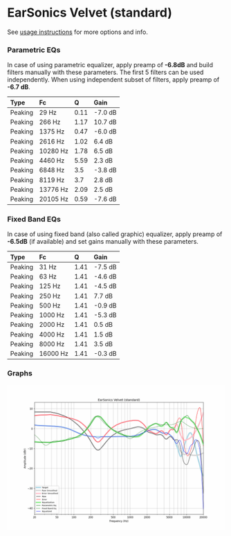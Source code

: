 # EarSonics Velvet (standard)
See [usage instructions](https://github.com/jaakkopasanen/AutoEq#usage) for more options and info.

### Parametric EQs
In case of using parametric equalizer, apply preamp of **-6.8dB** and build filters manually
with these parameters. The first 5 filters can be used independently.
When using independent subset of filters, apply preamp of **-6.7 dB**.

| Type    | Fc       |    Q | Gain    |
|:--------|:---------|:-----|:--------|
| Peaking | 29 Hz    | 0.11 | -7.0 dB |
| Peaking | 266 Hz   | 1.17 | 10.7 dB |
| Peaking | 1375 Hz  | 0.47 | -6.0 dB |
| Peaking | 2616 Hz  | 1.02 | 6.4 dB  |
| Peaking | 10280 Hz | 1.78 | 6.5 dB  |
| Peaking | 4460 Hz  | 5.59 | 2.3 dB  |
| Peaking | 6848 Hz  | 3.5  | -3.8 dB |
| Peaking | 8119 Hz  | 3.7  | 2.8 dB  |
| Peaking | 13776 Hz | 2.09 | 2.5 dB  |
| Peaking | 20105 Hz | 0.59 | -7.6 dB |

### Fixed Band EQs
In case of using fixed band (also called graphic) equalizer, apply preamp of **-6.5dB**
(if available) and set gains manually with these parameters.

| Type    | Fc       |    Q | Gain    |
|:--------|:---------|:-----|:--------|
| Peaking | 31 Hz    | 1.41 | -7.5 dB |
| Peaking | 63 Hz    | 1.41 | -4.6 dB |
| Peaking | 125 Hz   | 1.41 | -4.5 dB |
| Peaking | 250 Hz   | 1.41 | 7.7 dB  |
| Peaking | 500 Hz   | 1.41 | -0.9 dB |
| Peaking | 1000 Hz  | 1.41 | -5.3 dB |
| Peaking | 2000 Hz  | 1.41 | 0.5 dB  |
| Peaking | 4000 Hz  | 1.41 | 1.5 dB  |
| Peaking | 8000 Hz  | 1.41 | 3.5 dB  |
| Peaking | 16000 Hz | 1.41 | -0.3 dB |

### Graphs
![](./EarSonics%20Velvet%20(standard).png)